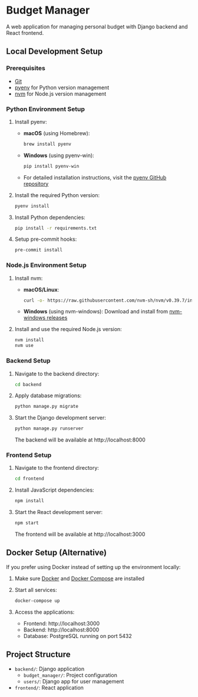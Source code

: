 # Budget Manager

A web application for managing personal budget with Django backend and React frontend.

## Local Development Setup

### Prerequisites

- [Git](https://git-scm.com/)
- [pyenv](https://github.com/pyenv/pyenv) for Python version management
- [nvm](https://github.com/nvm-sh/nvm) for Node.js version management

### Python Environment Setup

1. Install pyenv:
   - **macOS** (using Homebrew):
     ```bash
     brew install pyenv
     ```
   - **Windows** (using pyenv-win):
     ```bash
     pip install pyenv-win
     ```
   - For detailed installation instructions, visit the [pyenv GitHub repository](https://github.com/pyenv/pyenv#installation)

2. Install the required Python version:
   ```bash
   pyenv install
   ```

3. Install Python dependencies:
   ```bash
   pip install -r requirements.txt
   ```

4. Setup pre-commit hooks:
   ```bash
   pre-commit install
   ```

### Node.js Environment Setup

1. Install nvm:
   - **macOS/Linux**:
     ```bash
     curl -o- https://raw.githubusercontent.com/nvm-sh/nvm/v0.39.7/install.sh | bash
     ```
   - **Windows** (using nvm-windows):
     Download and install from [nvm-windows releases](https://github.com/coreybutler/nvm-windows/releases)

2. Install and use the required Node.js version:
   ```bash
   nvm install
   nvm use
   ```

### Backend Setup

1. Navigate to the backend directory:
   ```bash
   cd backend
   ```

2. Apply database migrations:
   ```bash
   python manage.py migrate
   ```

3. Start the Django development server:
   ```bash
   python manage.py runserver
   ```
   The backend will be available at http://localhost:8000

### Frontend Setup

1. Navigate to the frontend directory:
   ```bash
   cd frontend
   ```

2. Install JavaScript dependencies:
   ```bash
   npm install
   ```

3. Start the React development server:
   ```bash
   npm start
   ```
   The frontend will be available at http://localhost:3000

## Docker Setup (Alternative)

If you prefer using Docker instead of setting up the environment locally:

1. Make sure [Docker](https://www.docker.com/get-started) and [Docker Compose](https://docs.docker.com/compose/install/) are installed

2. Start all services:
   ```bash
   docker-compose up
   ```

3. Access the applications:
   - Frontend: http://localhost:3000
   - Backend: http://localhost:8000
   - Database: PostgreSQL running on port 5432

## Project Structure

- `backend/`: Django application
  - `budget_manager/`: Project configuration
  - `users/`: Django app for user management
- `frontend/`: React application
